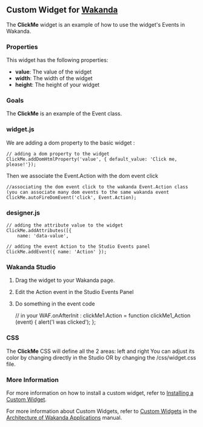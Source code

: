 ## Custom Widget for [Wakanda](http://wakanda.org)
The __ClickMe__ widget is an example of how to use the widget's Events in Wakanda. 

### Properties
This widget has the following properties: 

* __value__: The value of the widget
* __width__: The width of the widget
* __height__: The height of your widget

### Goals
The __ClickMe__ is an example of the Event class. 


### widget.js

We are adding a dom property to the basic widget :

	// adding a dom property to the widget
 	ClickMe.addDomHtmlProperty('value', { default_value: 'Click me, please!'});

Then we associate the Event.Action with the dom event click 

 	//associating the dom event click to the wakanda Event.Action class (you can associate many dom events to the same wakanda event
 	ClickMe.autoFireDomEvent('click', Event.Action);


### designer.js
	
	// adding the attribute value to the widget 
    ClickMe.addAttributes([{
        name: 'data-value',

	// adding the event Action to the Studio Events panel
    ClickMe.addEvent({ name: 'Action' });


### Wakanda Studio

1. Drag the widget to your Wakanda page. 
2. Edit the Action event in the Studio Events Panel
3. Do something in the event code 


	// in your WAF.onAfterInit :
	clickMe1.Action = function clickMe1_Action (event)
	{
		alert('I was clicked');
	};



### CSS
The __ClickMe__ CSS will define all the 2 areas:  left and right 
You can adjust its color by changing directly in the Studio OR by changing the /css/widget.css file.  


### More Information
For more information on how to install a custom widget, refer to [Installing a Custom Widget](http://doc.wakanda.org/WakandaStudio0/help/Title/en/page3869.html#1027761).

For more information about Custom Widgets, refer to [Custom Widgets](http://doc.wakanda.org/Wakanda0.v5/help/Title/en/page3863.html "Custom Widgets") in the [Architecture of Wakanda Applications](http://doc.wakanda.org/Wakanda0.v5/help/Title/en/page3844.html "Architecture of Wakanda Applications") manual.

